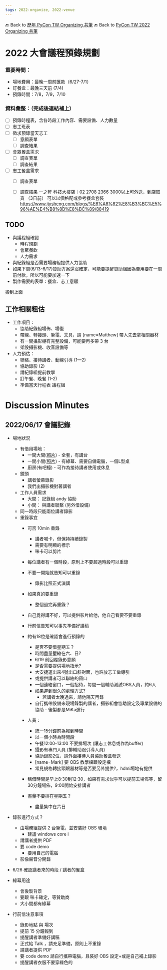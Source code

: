 ```yaml
---
tags: 2022-organize, 2022-venue
---
```


🔙 Back to [歷年 PyCon TW Organizing 共筆](/ryPr7SFyP/%2FHM5mHCFKQCu7-W5ea8ITcw%3Fview)
🔙 Back to [PyCon TW 2022 Organizing 共筆](/F4qRbwIsQXWH5B6cZ6Pzyw)

# 2022 大會議程預錄規劃


### 重要時間：
- 場地費用：最晚一周前匯款（6/27-7/1）
- 訂餐盒：最晚三天前 (7/4)
- 預錄時間：7/8，7/9，7/10

### 資料彙整：（完成後連結補上）
- [ ] 預錄時程表，含各時段工作內容、需要設備、人力數量
- [ ] 志工班表
- [ ] 徵求預錄當天志工
    - [ ] 意願表單
    - [ ] 調查結果
- [ ] 會眾餐盒需求
    - [ ] 調查表單
    - [ ] 調查結果
- [ ] 志工餐盒需求
    - [ ] 調查表單
    - [ ] 調查結果
一之軒 科技大樓店｜02 2708 2366
3000以上可外送，到店取貨 （3日前）
可以以價格配或參考餐盒套裝
https://www.ijysheng.com/blogs/%E8%A8%82%E8%B3%BC%E5%96%AE%E4%B8%8B%E8%BC%89/88419


## TODO
- 與議程組確認
    - 時程規劃
    - 會眾餐飲
    - 人力需求
- 與紀錄組是否需要場務組提供人力協助
- 如果下周(6/13-6/17)贊助方案還沒確定，可能要提醒贊助組因為費用要在一周前付款，所以可能要加速一下
- 製作需要的表單：餐盒、志工意願


搬到上面




## 工作相關粗估
* 工作項目：
    * 協助紀錄組場佈、場復
    * 帶線、轉接頭、筆電、文具，請 [name=Matthew] 帶人先去拿相關器材
    * 有一間攝影棚有完整設備，可能要再多帶 3 台
    * 架設攝影機、收音設備等
* 人力預估：
    * 聯絡、接待講者、動線引導 (1—2)
    * 協助錄影 (2)
    * 請紀錄組提前教學
    * 訂午餐、晚餐 (1-2)
    * 準備當天行程表  議程組


# Discussion Minutes






## 2022/06/17 會議記錄

- 場地狀況
    - 有借用場地：
        - 一間大間([照片](https://drive.google.com/file/d/1RYQPT5elqXEiRUVnE7nZShsWhA6oKR5L/view?usp=sharing)) - 全套，有講台
        - 一間小間([照片](https://drive.google.com/file/d/1RJR0BIr-QGcvrNI2gpiTU5jB9F3KbIPP/view?usp=sharing)) - 有綠幕、需要自備電腦，一個L型桌
        - 廚房(有吧檯) - 可作為接待講者使用或休息
    - 鏡頭
        - 講者螢幕錄影
        - 我們出攝影機對著講者
    - 工作人員需求
        - 大間： 記錄組 andy 協助
        - 小間： 與講者聯繫 (另外借設備)
    - 同一時段只能兩位講者錄影
    - 重錄事宜
        - 可否 10min 重錄
            - 講者喊卡，但保持持續錄製
            - 需要有明顯的標示
            - 咪卡可以剪片
        - 每位講者有一個時段，原則上不要超過時段可以重錄
        - 不要一開始就告知可以重錄
            - 錄影比照正式演講
        - 如果真的要重錄
            - 整個過完再重錄？
        - 自己覺得講不好，可以提供影片給他，他自己看要不要重錄
        - 行前信告知可以事先準備好講稿
        - 約有18位是確認會進行預錄的
            - 是否不要借星期五？
            - 時間盡量壓縮在六、日?
            - 6/19 前回覆錄影意願
            - 是否需要提供場地指示? 
            - 大安捷運出來4號出口斜對面，也許放志工做導引
            - 或提供講者可以聯絡的窗口
            - 一個連絡窗口，一個招待，每間一個輔助測試OBS人員，約6人
            - 如果遲到很久的處理方式?
                - 若講者太晚過來，請他隔天再錄
            - 自行攜帶設備來現場錄製的講者，攝影組會協助設定及專業設備的協助
                     - 後製都是MiKa進行
           
        - 人員：
            - 統一15分鐘前為報到時間
            - 以一個小時為時間段
            - 午餐12:00-13:00 不要排場次 (讓志工休息或作為buffer)
            - 攝影有專門人員 (排輔助跟引導人員)
            - 協助錄影2位，請外面接待人員協助餐盒發送
            - [name=Mark] 要 OBS 教學檔跟設定檔
            - 常見規格轉接頭跟器材等是否要另外提供?，hdmi場地有提供
        - 租借時間是早上8:30到12:30，如果有需求似乎可以提前去場佈等，留30分鐘場佈，9:00開始安排講者
        - 盡量不要排在星期五？
            - 盡量集中在六日
- 錄影進行方式？
    - 由場務組提供 2 台筆電，並安裝好 OBS 環境
        - 建議 windows core i
    - 請講者提供 PDF
    - 要 code demo 
        - 要用自己的電腦
    - 影像聲音分開錄

- 6/26 確認講者來的時段 / 講者的餐盒

- 綠幕用途
    - 會後製背景
    - 要跟 咪卡確定，等贊助商
    - 大小間都有綠幕

- 行前信注意事項
    - 錄影地點 與 場次
    - 提前 15 分鐘報到
    - 提醒講者準備好講稿
    - 正式給 Talk ，請充足準備，原則上不重錄
    - 請講者提供 PDF
    - 要 code demo 請自行攜帶電腦，且裝好 OBS 設定+或是自己補上錄影
    - 提醒講者衣服不要穿綠色的
